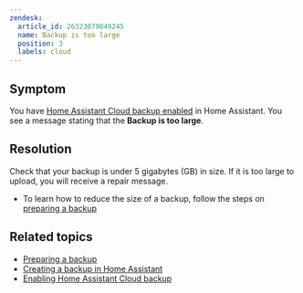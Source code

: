 ```yaml
---
zendesk:
  article_id: 26323079049245
  name: Backup is too large
  position: 3
  labels: cloud
---
```


## Symptom

You have [Home Assistant Cloud backup enabled](/hc/en-us/articles/26294320337181) in Home Assistant. You see a message stating that the **Backup is too large**.

## Resolution

Check that your backup is under 5 gigabytes (GB) in size. If it is too large to upload, you will receive a repair message.

- To learn how to reduce the size of a backup, follow the steps on [preparing a backup](https://www.home-assistant.io/common-tasks/general/#preparing-for-a-backup)

## Related topics

- [Preparing a backup](https://www.home-assistant.io/common-tasks/general/#preparing-for-a-backup)
- [Creating a backup in Home Assistant](https://www.home-assistant.io/common-tasks/general/#backups)
- [Enabling Home Assistant Cloud backup](/hc/en-us/articles/26294320337181)
